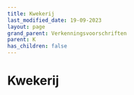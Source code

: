 ```yaml
---
title: Kwekerij
last_modified_date: 19-09-2023
layout: page
grand_parent: Verkenningsvoorschriften
parent: K
has_children: false
---
```


Kwekerij
========

